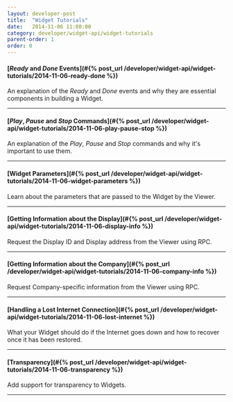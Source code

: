 ```yaml
---
layout: developer-post
title:  "Widget Tutorials"
date:   2014-11-06 11:08:00
category: developer/widget-api/widget-tutorials
parent-order: 1
order: 0
---
```


#### [*Ready* and *Done* Events](#{% post_url /developer/widget-api/widget-tutorials/2014-11-06-ready-done %})

An explanation of the *Ready* and *Done* events and why they are essential components in building a Widget.

***

#### [*Play*, *Pause* and *Stop* Commands](#{% post_url /developer/widget-api/widget-tutorials/2014-11-06-play-pause-stop %})

An explanation of the *Play*, *Pause* and *Stop* commands and why it's important to use them.

***

#### [Widget Parameters](#{% post_url /developer/widget-api/widget-tutorials/2014-11-06-widget-parameters %})

Learn about the parameters that are passed to the Widget by the Viewer.

***

#### [Getting Information about the Display](#{% post_url /developer/widget-api/widget-tutorials/2014-11-06-display-info %})

Request the Display ID and Display address from the Viewer using RPC.

***

#### [Getting Information about the Company](#{% post_url /developer/widget-api/widget-tutorials/2014-11-06-company-info %})

Request Company-specific information from the Viewer using RPC.

***

#### [Handling a Lost Internet Connection](#{% post_url /developer/widget-api/widget-tutorials/2014-11-06-lost-internet %})

What your Widget should do if the Internet goes down and how to recover once it has been restored.

***

#### [Transparency](#{% post_url /developer/widget-api/widget-tutorials/2014-11-06-transparency %})

Add support for transparency to Widgets.

***